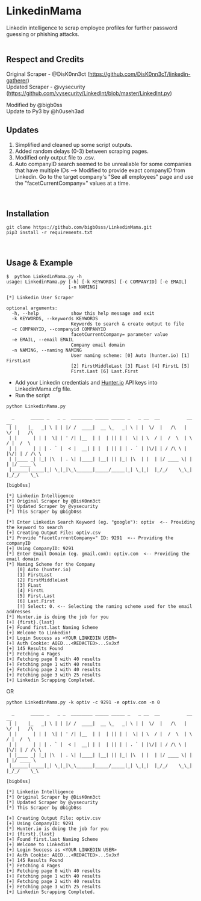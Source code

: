 # LinkedinMama
Linkedin intelligence to scrap employee profiles for further password guessing or phishing attacks.<br/>
<br/>

## Respect and Credits
Original Scraper - @DisK0nn3ct (https://github.com/DisK0nn3cT/linkedin-gatherer)<br/>
Updated Scraper - @vysecurity (https://github.com/vysecurity/LinkedInt/blob/master/LinkedInt.py)<br/>

Modified by @bigb0ss<br/>
Update to Py3 by @h0useh3ad
<br/>

## Updates
   1) Simplified and cleaned up some script outputs.<br/>
   2) Added random delays (0-3) between scraping pages.<br/>
   3) Modified only output file to .csv.<br/>
   4) Auto companyID search seemed to be unrealiable for some companies that have multiple IDs --> Modified to provide exact companyID from Linkedin. Go to the target company's "See all employees" page and use the "facetCurrentCompany=" values at a time.<br/>
<br/>

## Installation
```
git clone https://github.com/bigb0sss/LinkedinMama.git
pip3 install -r requirements.txt
```
<br/>

## Usage & Example
```
$  python LinkedinMama.py -h
usage: LinkedinMama.py [-h] [-k KEYWORDS] [-c COMPANYID] [-e EMAIL]
                       [-n NAMING]

[*] Linkedin User Scraper

optional arguments:
  -h, --help            show this help message and exit
  -k KEYWORDS, --keywords KEYWORDS
                        Keywords to search & create output to file
  -c COMPANYID, --companyid COMPANYID
                        facetCurrentCompany= parameter value
  -e EMAIL, --email EMAIL
                        Company email domain
  -n NAMING, --naming NAMING
                        User naming scheme: [0] Auto (hunter.io) [1] FirstLast
                        [2] FirstMiddleLast [3] FLast [4] FirstL [5]
                        First.Last [6] Last.First
```

* Add your Linkedin credentials and [Hunter.io](https://hunter.io/) API keys into LinkedinMama.cfg file.
* Run the script
```
python LinkedinMama.py

  _      _____ _   _ _  ________ _____ _____ _   _ __  __          __  __           
 | |    |_   _| \ | | |/ /  ____|  __ \_   _| \ | |  \/  |   /\   |  \/  |   /\     
 | |      | | |  \| | ' /| |__  | |  | || | |  \| | \  / |  /  \  | \  / |  /  \    
 | |      | | | . ` |  < |  __| | |  | || | | . ` | |\/| | / /\ \ | |\/| | / /\ \   
 | |____ _| |_| |\  | . \| |____| |__| || |_| |\  | |  | |/ ____ \| |  | |/ ____ \  
 |______|_____|_| \_|_|\_\______|_____/_____|_| \_|_|  |_/_/    \_\_|  |_/_/    \_\
                                                                  [bigb0ss]         

[*] Linkedin Intelligence
[*] Original Scraper by @DisK0nn3ct
[*] Updated Scraper by @vysecurity
[*] This Scraper by @bigb0ss

[*] Enter Linkedin Search Keyword (eg. "google"): optiv  <-- Providing the keyword to search
[+] Creating Output File: optiv.csv
[*] Provide "facetCurrentCompany=" ID: 9291  <-- Providing the companyID   
[+] Using CompanyID: 9291
[*] Enter Email Domain (eg. gmail.com): optiv.com  <-- Providing the email domain
[*] Naming Scheme for the Company 
    [0] Auto (hunter.io) 
    [1] FirstLast 
    [2] FirstMiddleLast 
    [3] FLast 
    [4] FirstL 
    [5] First.Last 
    [6] Last.First 
    [!] Select: 0. <-- Selecting the naming scheme used for the email addresses
[*] Hunter.io is doing the job for you
[+] {first}.{last}
[+] Found first.last Naming Scheme
[+] Welcome to Linkedin!
[+] Login Success as <YOUR LINKEDIN USER>
[+] Auth Cookie: AQED...<REDACTED>...SvJxf
[+] 145 Results Found
[*] Fetching 4 Pages
[+] Fetching page 0 with 40 results
[+] Fetching page 1 with 40 results
[+] Fetching page 2 with 40 results
[+] Fetching page 3 with 25 results
[+] Linkedin Scrapping Completed.
```

OR<br/>


```
python LinkedinMama.py -k optiv -c 9291 -e optiv.com -n 0

  _      _____ _   _ _  ________ _____ _____ _   _ __  __          __  __           
 | |    |_   _| \ | | |/ /  ____|  __ \_   _| \ | |  \/  |   /\   |  \/  |   /\     
 | |      | | |  \| | ' /| |__  | |  | || | |  \| | \  / |  /  \  | \  / |  /  \    
 | |      | | | . ` |  < |  __| | |  | || | | . ` | |\/| | / /\ \ | |\/| | / /\ \   
 | |____ _| |_| |\  | . \| |____| |__| || |_| |\  | |  | |/ ____ \| |  | |/ ____ \  
 |______|_____|_| \_|_|\_\______|_____/_____|_| \_|_|  |_/_/    \_\_|  |_/_/    \_\
                                                                  [bigb0ss]         

[*] Linkedin Intelligence
[*] Original Scraper by @DisK0nn3ct
[*] Updated Scraper by @vysecurity
[*] This Scraper by @bigb0ss

[+] Creating Output File: optiv.csv
[+] Using CompanyID: 9291
[*] Hunter.io is doing the job for you
[+] {first}.{last}
[+] Found first.last Naming Scheme
[+] Welcome to Linkedin!
[+] Login Success as <YOUR LINKEDIN USER>
[+] Auth Cookie: AQED...<REDACTED>...SvJxf
[+] 145 Results Found
[*] Fetching 4 Pages
[+] Fetching page 0 with 40 results
[+] Fetching page 1 with 40 results
[+] Fetching page 2 with 40 results
[+] Fetching page 3 with 25 results
[+] Linkedin Scrapping Completed.
```
